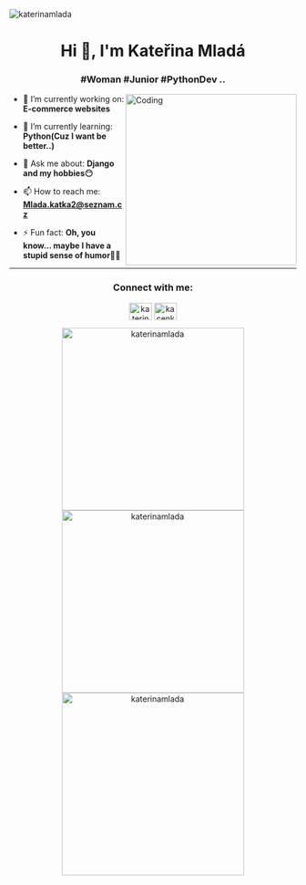 <p align="left"> <img src="https://komarev.com/ghpvc/?username=katerinamlada&label=Profile%20views&color=0e75b6&style=flat" alt="katerinamlada" /> </p>



<h1 align="center">Hi 👋, I'm Kateřina Mladá</h1>
<h3 align="center">#Woman #Junior #PythonDev ..</h3>
<img align="right" alt="Coding" width="300" src="https://cdn-icons-png.flaticon.com/512/2890/2890354.png">


</p>

- 🔭 I’m currently working on: **E-commerce websites**

- 🌱 I’m currently learning: **Python(Cuz I want be better..)**

- 💬 Ask me about: **Django and my hobbies😶**

- 📫 How to reach me: **Mlada.katka2@seznam.cz**

- ⚡ Fun fact: **Oh, you know... maybe I have a stupid sense of humor🤷‍♂️**
  
 ---
  
<h3 align="center">Connect with me:</h3>
<p align="center">
<a href="https://linkedin.com/in/katerinamlada" target="blank"><img align="center" src="https://raw.githubusercontent.com/rahuldkjain/github-profile-readme-generator/master/src/images/icons/Social/linked-in-alt.svg" alt="katerinamlada" height="30" width="40" /></a>
<a href="https://instagram.com/kaciimlada" target="blank"><img align="center" src="https://raw.githubusercontent.com/rahuldkjain/github-profile-readme-generator/master/src/images/icons/Social/instagram.svg" alt="kacenkamlada" height="30" width="40" /></a>

  

<p align="center">
  <img src="https://github-readme-stats.vercel.app/api/top-langs?username=katerinamlada&show_icons=true&locale=en&layout=compact&theme=dark&hide_border=true&title_color=ffffff&text_color=c9cacc&bg_color=0d1117" alt="katerinamlada" width="320" />
  <img src="https://github-readme-stats.vercel.app/api?username=katerinamlada&show_icons=true&locale=en&theme=dark&hide_border=true&title_color=ffffff&text_color=c9cacc&bg_color=0d1117&icon_color=ff79c6" alt="katerinamlada" width="320" />
  <img src="https://github-readme-streak-stats.herokuapp.com?user=katerinamlada&theme=dark&hide_border=true&background=0d1117&ring=ff79c6&fire=ff79c6&currStreakLabel=ff79c6&sideNums=ffffff&currStreakNum=ffffff&sideLabels=c9cacc" alt="katerinamlada" width="320" />
</p>

